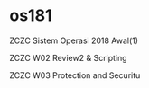 # os181
ZCZC Sistem Operasi 2018 Awal(1)

ZCZC W02 Review2 & Scripting

ZCZC W03 Protection and Securitu

